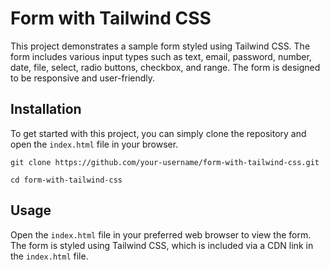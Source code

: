 
# Form with Tailwind CSS

This project demonstrates a sample form styled using Tailwind CSS. The form includes various input types such as text, email, password, number, date, file, select, radio buttons, checkbox, and range. The form is designed to be responsive and user-friendly.



## Installation

To get started with this project, you can simply clone the repository and open the `index.html` file in your browser.

``
git clone https://github.com/your-username/form-with-tailwind-css.git
``

``
cd form-with-tailwind-css
``

## Usage

Open the `index.html` file in your preferred web browser to view the form. The form is styled using Tailwind CSS, which is included via a CDN link in the `index.html` file.

